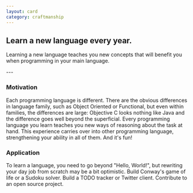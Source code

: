 ```yaml
---
layout: card
category: craftmanship
---
```

Learn a new language every year.
---
<p>Learning a new language teaches you new concepts that will
      benefit you when programming in your main language.</p>
---

### Motivation

Each programming language is different. There are the obvious differences in language family, such as Object Oriented or Functional, but even within families, the differences are large: Objective C looks nothing like Java and the difference goes well beyond the superficial. Every programming language you learn teaches you new ways of reasoning about the task at hand. This experience carries over into other programming language, strengthening your ability in all of them. And it's fun!

### Application

To learn a language, you need to go beyond "Hello, World!", but rewriting your day job from scratch may be a bit optimistic. Build Conway's game of life or a Sudoku solver. Build a TODO tracker or Twitter client. Contribute to an open source project.



